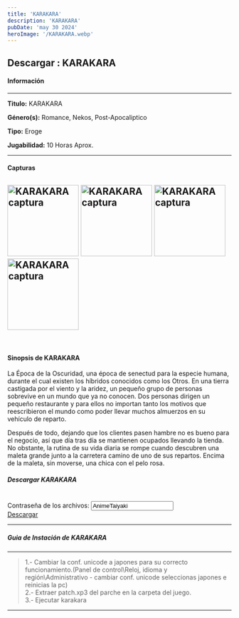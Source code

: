 ```yaml
---
title: 'KARAKARA'
description: 'KARAKARA'
pubDate: 'may 30 2024'
heroImage: '/KARAKARA.webp'
---
```


<div data-pagefind-ignore>

## Descargar :</span>  KARAKARA

#### Información

---

<p>
<strong>Titulo:</strong> 
KARAKARA
</p>
<p>
<strong>Género(s):</strong> 
Romance, Nekos, Post-Apocaliptico
</p>
<p>
<strong>Tipo:</strong> 
Eroge
</p>
<p>
<strong>Jugabilidad:</strong> 
10 Horas Aprox.
</p>

---
#### Capturas
<img
src="https://1.bp.blogspot.com/-lhVkdPSb2-c/WMbSatUiGcI/AAAAAAAACVA/jI_XSHqv3bYZWFgt-44xHtyNFwIhLE-0wCLcB/s1600/332.png"
style="height:160px;"
alt=" KARAKARA captura"
title=" KARAKARA captura"
oncontextmenu="return false;"
/>
<img
src="https://2.bp.blogspot.com/-zGx7VULdMaA/WMbSbUc-Q3I/AAAAAAAACVE/t-htBEz6kb89jf01ceSEbhIn6V3l5qkKQCLcB/s1600/336.png"
style="height:160px;"
alt=" KARAKARA captura"
title=" KARAKARA captura"
oncontextmenu="return false;"
/>
<img
src="https://1.bp.blogspot.com/-vroXhaTzuT0/WMbVsQZ-hkI/AAAAAAAACVY/fK6sI2-0eSkpF2-UVHc6jTLERx-mn8OhQCLcB/s1600/443.png"
style="height:160px;"
alt=" KARAKARA captura"
title=" KARAKARA captura"
oncontextmenu="return false;"
/>
<img
src="https://1.bp.blogspot.com/-6CLEBL_DgpE/XiR6FLb_ylI/AAAAAAAAADw/9ihsvYXt4oQGQz_8r1qjnKAT-j_nTufpwCLcBGAsYHQ/s320/1.jpg"
style="height:160px;"
alt=" KARAKARA captura"
title=" KARAKARA captura"
oncontextmenu="return false;"
/>
---
<br>

#### Sinopsis de KARAKARA

La Época de la Oscuridad, una época de senectud para la especie humana, durante el cual existen los híbridos conocidos como los Otros. En una tierra castigada por el viento y la aridez, un pequeño grupo de personas sobrevive en un mundo que ya no conocen. Dos personas dirigen un pequeño restaurante y para ellos no importan tanto los motivos que reescribieron el mundo como poder llevar muchos almuerzos en su vehículo de reparto.

Después de todo, dejando que los clientes pasen hambre no es bueno para el negocio, así que día tras día se mantienen ocupados llevando la tienda. No obstante, la rutina de su vida diaria se rompe cuando descubren una maleta grande junto a la carretera camino de uno de sus repartos. Encima de la maleta, sin moverse, una chica con el pelo rosa.

##### Descargar KARAKARA

<br>
<div class="anime-section__content text-center"> <div>
<span class="pass_msg"> Contraseña de los archivos: </span> 
<input class="pass_info" value="AnimeTaiyaki" onclick="select();"></div> 
<div class="cont_dd_info"> 
<a href="https://exe.io/legmLoH" target="_blank" class="btn_dd"> 
<i class="fas fa-download">
</i> Descargar 
</a> 
</div> 
</div>

---
##### Guia de Instación de KARAKARA

---
>1.- Cambiar la conf. unicode a japones para su correcto funcionamiento.(Panel de control\Reloj, idioma y región\Administrativo - cambiar conf. unicode seleccionas japones e reinicias la pc)<br>
>2.- Extraer patch.xp3 del parche en la carpeta del juego.<br>
>3.- Ejecutar karakara
---

</div>